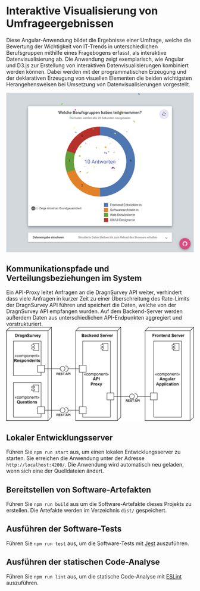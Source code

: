 # Interaktive Visualisierung von Umfrageergebnissen

Diese Angular-Anwendung bildet die Ergebnisse einer Umfrage, welche die Bewertung der Wichtigkeit von IT-Trends in unterschiedlichen Berufsgruppen mithilfe eines Fragebogens erfasst, als interaktive Datenvisualisierung ab. Die Anwendung zeigt exemplarisch, wie Angular und D3.js zur Erstellung von interaktiven Datenvisualisierungen kombiniert werden können. Dabei werden mit der programmatischen Erzeugung und der deklarativen Erzeugung von visuellen Elementen die beiden wichtigsten Herangehensweisen bei Umsetzung von Datenvisualisierungen vorgestellt.

![Screenshot application](docs/assets/img/ItTrendsVisualisation_01.jpg)

## Kommunikationspfade und Verteilungsbeziehungen im System

Ein API-Proxy leitet Anfragen an die DragnSurvey API weiter, verhindert dass viele Anfragen in kurzer Zeit zu einer Überschreitung des Rate-Limits der DragnSurvey API führen und speichert die Daten, welche von der DragnSurvey API empfangen wurden. Auf dem Backend-Server werden außerdem Daten aus unterschiedlichen API-Endpunkten aggregiert und vorstrukturiert.
![Deployment diagram](docs/assets/img/DeploymentDiagram.svg)

## Lokaler Entwicklungsserver

Führen Sie `npm run start` aus, um einen lokalen Entwicklungsserver zu starten. Sie erreichen die Anwendung unter der Adresse `http://localhost:4200/`. Die Anwendung wird automatisch neu geladen, wenn sich eine der Quelldateien ändert.

## Bereitstellen von Software-Artefakten

Führen Sie `npm run build` aus um die Software-Artefakte dieses Projekts zu erstellen. Die Artefakte werden im Verzeichnis `dist/` gespeichert.

## Ausführen der Software-Tests

Führen Sie `npm run test` aus, um die Software-Tests mit [Jest](https://jestjs.io/) auszuführen.

## Ausführen der statischen Code-Analyse

Führen Sie `npm run lint` aus, um die statische Code-Analyse mit [ESLint](https://eslint.org/) auszuführen.
